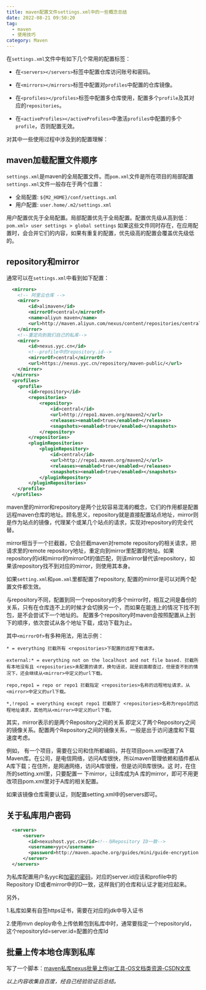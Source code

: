 ```yaml
---
title: maven配置文件settings.xml中的一些概念总结
date: 2022-08-21 09:50:20
tag:
  - maven
  - 使用技巧
category: Maven
---
```


在`settings.xml`文件中有如下几个常用的配置标签：

-   在`<servers></servers>`标签中配置仓库访问账号和密码。

-   在`<mirrors></mirrors>`标签中配置对`profiles`中配置的仓库镜像。

-   在`<profiles></profiles>`标签中配置多仓库使用，配置多个`profile`及其对应的`repositories`。

-   在`<activeProfiles></activeProfiles>`中激活`profiles`中配置的多个`profile`，否则配置无效。

对其中一些使用过程中涉及到的配置理解：

## maven加载配置文件顺序

`settings.xml`是maven的全局配置文件。而`pom.xml`文件是所在项目的局部配置
`settings.xml`文件一般存在于两个位置：
- 全局配置: `${M2_HOME}/conf/settings.xml`
- 用户配置: `user.home/.m2/settings.xml`

用户配置优先于全局配置。局部配置优先于全局配置。配置优先级从高到低：`pom.xml> user settings > global settings`
如果这些文件同时存在，在应用配置时，会合并它们的内容，如果有重复的配置，优先级高的配置会覆盖优先级低的。

## repository和mirror

通常可以在`settings.xml`中看到如下配置：

```xml
  <mirrors>
    <!-- 阿里云仓库 -->
    <mirror>
        <id>alimaven</id>
        <mirrorOf>central</mirrorOf>
        <name>aliyun maven</name>
        <url>http://maven.aliyun.com/nexus/content/repositories/central/</url>
    </mirror>
    <!--重定向到我们自己的私库-->
	<mirror>
	    <id>nexus.yyc.cn</id>
        <!--profile中的repository.id-->
        <mirrorOf>central</mirrorOf>
        <url>https://nexus.yyc.cn/repository/maven-public/</url>
	</mirror>
  </mirrors>
  <profiles>
	<profile>
        <id>repository</id>
        <repositories>
            <repository>
                <id>central</id>
                <url>http://repo1.maven.org/maven2/</url>
                <releases><enabled>true</enabled></releases>
                <snapshots><enabled>true</enabled></snapshots>
            </repository>
        </repositories>
        <pluginRepositories>
            <pluginRepository>
                <id>central</id>
                <url>http://repo1.maven.org/maven2/</url>
                <releases><enabled>true</enabled></releases>
                <snapshots><enabled>true</enabled></snapshots>
            </pluginRepository>
        </pluginRepositories>
    </profile>
  </profiles>
```

maven里的mirror和repository是两个比较容易混淆的概念，它们的作用都是配置远程maven仓库的地址。顾名思义，repository就是直接配置站点地址，mirror则是作为站点的镜像，代理某个或某几个站点的请求，实现对repository的完全代替。

mirror相当于一个拦截器，它会拦截maven对remote repository的相关请求，把请求里的remote repository地址，重定向到mirror里配置的地址。如果repository的id和mirror的mirrorOf的值匹配，则该mirror替代该repository，如果该repository找不到对应的mirror，则使用其本身。

如果`setting.xml`和`pom.xml`里都配置了repository, 配置的mirror是可以对两个配置文件都生效。

与repository不同，配置到同一个repository的多个mirror时，相互之间是备份的关系，只有在仓库连不上的时候才会切换另一个，而如果在能连上的情况下找不到包，是不会尝试下一个地址的。
配置多个repository时maven会按照配置从上到下的顺序，依次尝试从各个地址下载，成功下载为止。

其中`<mirrorOf>`有多种用法，用法示例：
```
* = everything 拦截所有 <repositories>下配置的远程下载请求。

external:* = everything not on the localhost and not file based. 拦截所有本地没有且 <repositories>未配置的请求，换句话说，就是前面都查过，但是查不到的情况下，还会继续从<mirror>中定义的url下载。

repo,repo1 = repo or repo1 拦截指定 <repositories>名称的远程地址请求，从<mirror>中定义的url下载。

*,!repo1 = everything except repo1 拦截除了 <repositories>名称为repo1的远程地址请求，其他均从<mirror>中定义的url下载。
```

其实，mirror表示的是两个Repository之间的关系 即定义了两个Repository之间的镜像关系。配置两个Repository之间的镜像关系，一般是出于访问速度和下载速度考虑。

例如， 有一个项目，需要在公司和住所都编码，并在项目pom.xml配置了A Maven库。在公司，是电信网络，访问A库很快，所以maven管理依赖和插件都从A库下载；在住所，是网通网络，访问A库很慢，但是访问B库很快。这 时，在住所的setting.xml里，只要配置一 下mirror，让B库成为A 库的mirror，即可不用更改项目pom.xml里对于A库的相关配置。

如果该镜像仓库需要认证，则配置setting.xml中的servers即可。

## 关于私库用户密码

```xml
  <servers>
      <server>
        <id>nexushost.yyc.cn</id><!--与Repository ID一致-->
        <username>yyc</username>
        <password>http://maven.apache.org/guides/mini/guide-encryption.html{Wuf+cyCZLasdfTWsadfy9n12WySuqTdjwoWLr5NYBKY=}</password>
      </server>
  </servers>
```

为私库配置用户名yyc和[加密的密码](http://maven.apache.org/guides/mini/guide-encryption.html)，对应的server.id应该和profile中的Repository ID或者mirror中的ID一致，这样我们的仓库和认证才能对应起来。

另外，

1.私库如果有自签https证书，需要在对应的jdk中导入证书

2.使用mvn deploy命令上传依赖包到私库中时，通常要指定一个repositoryId，这个repositoryId=server.id=配置的仓库Id

## 批量上传本地仓库到私库

写了一个脚本：[maven私库nexus批量上传jar工具-OS文档类资源-CSDN文库](https://download.csdn.net/download/qq_36323797/86405234)



*以上内容收集自百度，经自己经验验证后总结。*